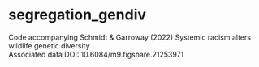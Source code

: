 # segregation_gendiv
Code accompanying Schmidt &amp; Garroway (2022) Systemic racism alters wildlife genetic diversity <br>
Associated data DOI: 10.6084/m9.figshare.21253971
